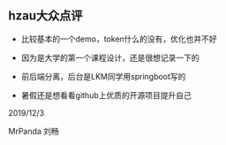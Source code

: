 
## hzau大众点评
- 比较基本的一个demo，token什么的没有，优化也并不好

- 因为是大学的第一个课程设计，还是很想记录一下的

- 前后端分离，后台是LKM同学用springboot写的

- 暑假还是想看看github上优质的开源项目提升自己


2019/12/3

MrPanda 刘畅
